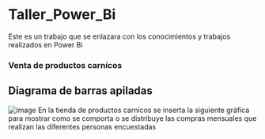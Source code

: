 # Taller_Power_Bi
Este es un trabajo que se enlazara con los conocimientos y trabajos realizados en Power Bi 

### Venta de productos carnícos 
## Diagrama de barras apiladas
![image](https://github.com/user-attachments/assets/f93dc9d5-8946-4de5-81a9-c70dabbe0fc0)
En la tienda de productos carnícos se inserta la siguiente gráfica para mostrar como se comporta o se distribuye las compras mensuales que realizan las diferentes personas encuestadas
